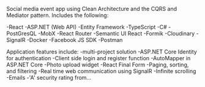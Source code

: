 Social media event app using Clean Architecture and the CQRS and Mediator pattern. Includes the following:

-React
-ASP.NET (Web API)
-Entity Framework
-TypeScript
-C#
-PostGresQL
-MobX
-React Router
-Semantic UI React
-Formik
-Cloudinary
-SignalR
-Docker
-Facebook JS SDK
-Postman

Application features include:
-multi-project solution
-ASP.NET Core Identity for authentication
-Client side login and register function
-AutoMapper in ASP.NET Core
-Photo upload widget
-React Final Form
-Paging, sorting, and filtering
-Real time web communication using SignalR
-Infinite scrolling
-Emails
-'A' security rating from...

